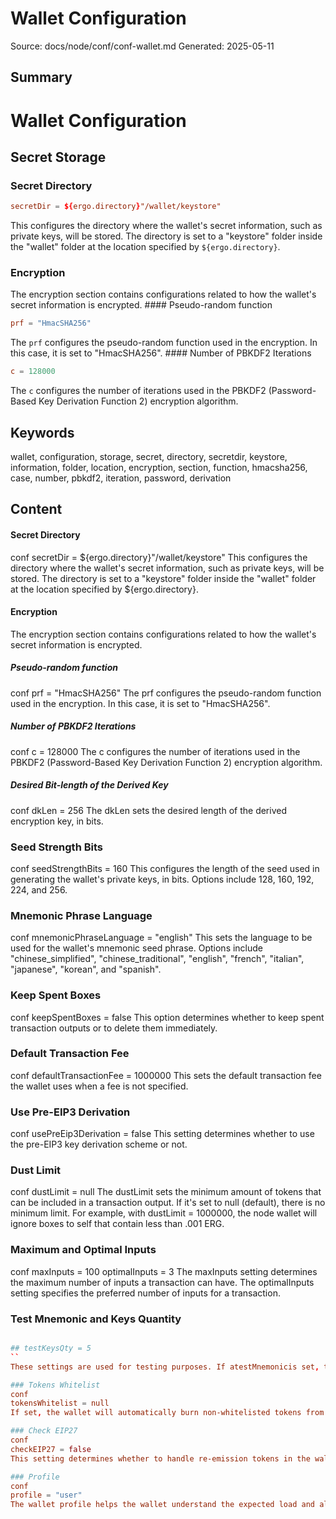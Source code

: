 # Wallet Configuration
Source: docs/node/conf/conf-wallet.md
Generated: 2025-05-11

## Summary
# Wallet Configuration

## Secret Storage

### Secret Directory
```conf
secretDir = ${ergo.directory}"/wallet/keystore"
```
This configures the directory where the wallet's secret information, such as private keys, will be stored. The directory is set to a "keystore" folder inside the "wallet" folder at the location specified by `${ergo.directory}`.

### Encryption
The encryption section contains configurations related to how the wallet's secret information is encrypted. #### Pseudo-random function
```conf
prf = "HmacSHA256"
```
The `prf` configures the pseudo-random function used in the encryption. In this case, it is set to "HmacSHA256". #### Number of PBKDF2 Iterations
```conf
c = 128000
```
The `c` configures the number of iterations used in the PBKDF2 (Password-Based Key Derivation Function 2) encryption algorithm.

## Keywords
wallet, configuration, storage, secret, directory, secretdir, keystore, information, folder, location, encryption, section, function, hmacsha256, case, number, pbkdf2, iteration, password, derivation

## Content
#### Secret Directory
conf
secretDir = ${ergo.directory}"/wallet/keystore"
This configures the directory where the wallet's secret information, such as private keys, will be stored. The directory is set to a "keystore" folder inside the "wallet" folder at the location specified by ${ergo.directory}.

#### Encryption
The encryption section contains configurations related to how the wallet's secret information is encrypted.

##### Pseudo-random function
conf
prf = "HmacSHA256"
The prf configures the pseudo-random function used in the encryption. In this case, it is set to "HmacSHA256".

##### Number of PBKDF2 Iterations
conf
c = 128000
The c configures the number of iterations used in the PBKDF2 (Password-Based Key Derivation Function 2) encryption algorithm.

##### Desired Bit-length of the Derived Key
conf
dkLen = 256
The dkLen sets the desired length of the derived encryption key, in bits.

### Seed Strength Bits
conf
seedStrengthBits = 160
This configures the length of the seed used in generating the wallet's private keys, in bits. Options include 128, 160, 192, 224, and 256.

### Mnemonic Phrase Language
conf
mnemonicPhraseLanguage = "english"
This sets the language to be used for the wallet's mnemonic seed phrase. Options include "chinese_simplified", "chinese_traditional", "english", "french", "italian", "japanese", "korean", and "spanish".

### Keep Spent Boxes
conf
keepSpentBoxes = false
This option determines whether to keep spent transaction outputs or to delete them immediately.

### Default Transaction Fee
conf
defaultTransactionFee = 1000000
This sets the default transaction fee the wallet uses when a fee is not specified.

### Use Pre-EIP3 Derivation
conf
usePreEip3Derivation = false
This setting determines whether to use the pre-EIP3 key derivation scheme or not.

### Dust Limit
conf
dustLimit = null
The dustLimit sets the minimum amount of tokens that can be included in a transaction output. If it's set to null (default), there is no minimum limit.
For example, with dustLimit = 1000000, the node wallet will ignore boxes to self that contain less than .001 ERG.

### Maximum and Optimal Inputs
conf
maxInputs = 100
optimalInputs = 3
The maxInputs setting determines the maximum number of inputs a transaction can have. The optimalInputs setting specifies the preferred number of inputs for a transaction.

### Test Mnemonic and Keys Quantity
```conf

## testKeysQty = 5
``
These settings are used for testing purposes. If atestMnemonicis set, the wallet will operate in test mode, using this mnemonic seed. ThetestKeysQty` determines the number of keys to generate for the test.

### Tokens Whitelist
conf
tokensWhitelist = null
If set, the wallet will automatically burn non-whitelisted tokens from inputs when making transactions. If it's null, no tokens will be automatically burnt.

### Check EIP27
conf
checkEIP27 = false
This setting determines whether to handle re-emission tokens in the wallet correctly. For example, it affects how transfers are done in the presence of re-emission tokens.

### Profile
conf
profile = "user"
The wallet profile helps the wallet understand the expected load and allocate memory for caches and Bloom filters accordingly. Options are: "user" (for ordinary usage), "exchange" (for high load situations, consuming ~20MB of RAM for Bloom filters), and "appServer" (in between).
